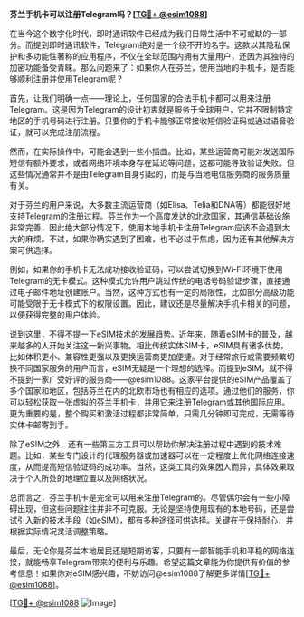 **芬兰手机卡可以注册Telegram吗？[[TG💪+ @esim1088](https://t.me/s/esim1088)]**

在当今这个数字化时代，即时通讯软件已经成为我们日常生活中不可或缺的一部分。而提到即时通讯软件，Telegram绝对是一个绕不开的名字。这款以其隐私保护和多功能性著称的应用程序，不仅在全球范围内拥有大量用户，还因为其独特的加密功能备受青睐。那么问题来了：如果你人在芬兰，使用当地的手机卡，是否能够顺利注册并使用Telegram呢？

首先，让我们明确一点——理论上，任何国家的合法手机卡都可以用来注册Telegram。这是因为Telegram的设计初衷就是服务于全球用户，它并不限制特定地区的手机号码进行注册。只要你的手机卡能够正常接收短信验证码或通过语音验证，就可以完成注册流程。

然而，在实际操作中，可能会遇到一些小插曲。比如，某些运营商可能对发送国际短信有额外要求，或者网络环境本身存在延迟等问题，这都可能导致验证失败。但这些情况通常并不是由Telegram自身引起的，而是与当地电信服务商的服务质量有关。

对于芬兰的用户来说，大多数主流运营商（如Elisa、Telia和DNA等）都能很好地支持Telegram的注册过程。芬兰作为一个高度发达的北欧国家，其通信基础设施非常完善，因此绝大部分情况下，使用本地手机卡注册Telegram应该不会遇到太大的麻烦。不过，如果你确实遇到了困难，也不必过于焦虑，因为还有其他解决方案可供选择。

例如，如果你的手机卡无法成功接收验证码，可以尝试切换到Wi-Fi环境下使用Telegram的无卡模式。这种模式允许用户跳过传统的电话号码验证步骤，直接通过电子邮件地址创建账户。当然，这种方式也有一定的局限性，比如部分高级功能可能受限于无卡模式下的权限设置。因此，建议还是尽量解决手机卡相关的问题，以便获得完整的用户体验。

说到这里，不得不提一下eSIM技术的发展趋势。近年来，随着eSIM卡的普及，越来越多的人开始关注这一新兴事物。相比传统实体SIM卡，eSIM具有诸多优势，比如体积更小、兼容性更强以及更换运营商更加便捷。对于经常旅行或需要频繁切换不同国家服务的用户而言，eSIM无疑是一个理想的选择。而提到eSIM，就不得不提到一家广受好评的服务商——@esim1088。这家平台提供的eSIM产品覆盖了多个国家和地区，包括芬兰在内的北欧市场也有相应的选项。通过他们的服务，你可以轻松获取一张虚拟的芬兰手机卡，并用它来注册Telegram或其他国际应用。更为重要的是，整个购买和激活过程都非常简单，只需几分钟即可完成，无需等待实体卡邮寄到手。

除了eSIM之外，还有一些第三方工具可以帮助你解决注册过程中遇到的技术难题。比如，某些专门设计的代理服务器或加速器可以在一定程度上优化网络连接速度，从而提高短信验证码的成功率。当然，这类工具的效果因人而异，具体效果取决于个人所处的地理位置以及网络状况。

总而言之，芬兰手机卡是完全可以用来注册Telegram的。尽管偶尔会有一些小障碍出现，但这些问题往往并非不可克服。无论是坚持使用现有的本地号码，还是尝试引入新的技术手段（如eSIM），都有多种途径可供选择。关键在于保持耐心，并根据实际情况灵活调整策略。

最后，无论你是芬兰本地居民还是短期访客，只要有一部智能手机和平稳的网络连接，就能畅享Telegram带来的便利与乐趣。希望这篇文章能为你提供有价值的参考信息！如果你对eSIM感兴趣，不妨访问@esim1088了解更多详情[[TG💪+ @esim1088](https://t.me/s/esim1088)]。

[[TG💪+ @esim1088](https://t.me/s/esim1088) ![Image](https://i.postimg.cc/4NQfJmqS/Snipaste-2025-05-13-00-14-12.png)]